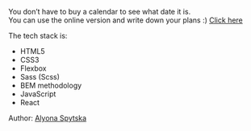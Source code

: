 You don’t have to buy a calendar to see what date it is.<br>
You can use the online version and write down your plans :)
<a href="https://nervous-lamarr-4f9447.netlify.app/">Click here</a><br>


The tech stack is:

<ul>
<li>HTML5</li>
<li>CSS3</li>
<li>Flexbox</li>
<li>Sass (Scss)</li>
<li>BEM methodology</li>
<li>JavaScript</li>
<li>React</li>
</ul>

Author: <a href="https://github.com/SaraFilin">Alyona Spytska<a>
